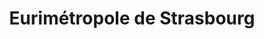 ---
imageUrl: https://cyclopolis.lavilleavelo.org/cartes-minutes/Strasbourg_VAE.png
title: Eurimétropole de Strasbourg
description: ⚡🚲 Vélo à Assistance Electrique
link: https://cartes-minutes.lavilleavelo.org/cartovelo/carteminuteEurometropoledeStrasbourgVAE.html
index: 28
---